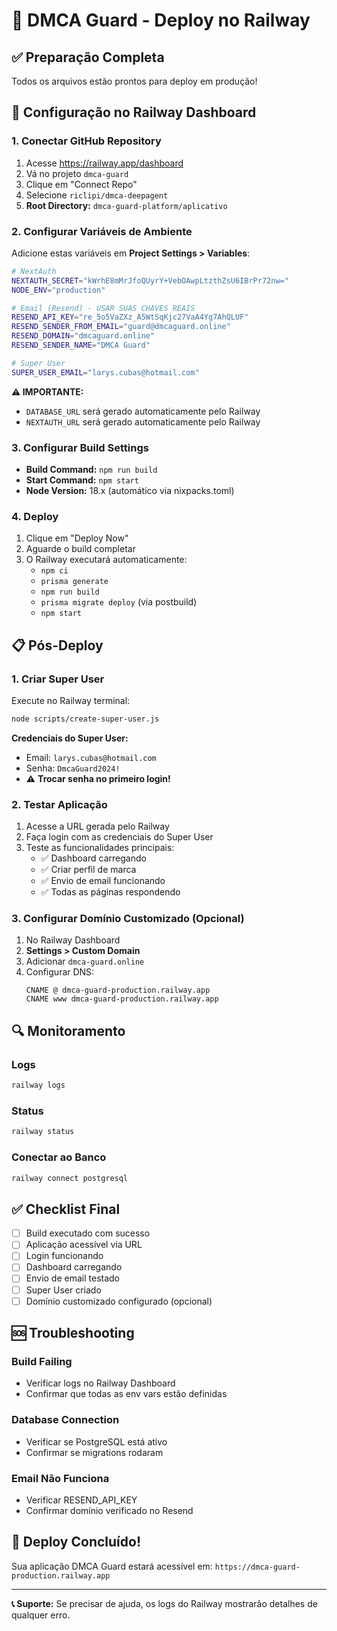 # 🚀 DMCA Guard - Deploy no Railway

## ✅ Preparação Completa

Todos os arquivos estão prontos para deploy em produção!

## 🔧 Configuração no Railway Dashboard

### 1. Conectar GitHub Repository

1. Acesse https://railway.app/dashboard
2. Vá no projeto `dmca-guard`
3. Clique em "Connect Repo"
4. Selecione `riclipi/dmca-deepagent`
5. **Root Directory:** `dmca-guard-platform/aplicativo`

### 2. Configurar Variáveis de Ambiente

Adicione estas variáveis em **Project Settings > Variables**:

```bash
# NextAuth
NEXTAUTH_SECRET="kWrhE8mMrJfoQUyrY+VebOAwpLtzthZsU6IBrPr72nw="
NODE_ENV="production"

# Email (Resend) - USAR SUAS CHAVES REAIS
RESEND_API_KEY="re_5o5VaZXz_A5WtSqKjc27VaA4Yg7AhQLUF"
RESEND_SENDER_FROM_EMAIL="guard@dmcaguard.online"
RESEND_DOMAIN="dmcaguard.online"
RESEND_SENDER_NAME="DMCA Guard"

# Super User
SUPER_USER_EMAIL="larys.cubas@hotmail.com"
```

**⚠️ IMPORTANTE:** 
- `DATABASE_URL` será gerado automaticamente pelo Railway
- `NEXTAUTH_URL` será gerado automaticamente pelo Railway

### 3. Configurar Build Settings

- **Build Command:** `npm run build`
- **Start Command:** `npm start`
- **Node Version:** 18.x (automático via nixpacks.toml)

### 4. Deploy

1. Clique em "Deploy Now"
2. Aguarde o build completar
3. O Railway executará automaticamente:
   - `npm ci`
   - `prisma generate`
   - `npm run build`
   - `prisma migrate deploy` (via postbuild)
   - `npm start`

## 📋 Pós-Deploy

### 1. Criar Super User

Execute no Railway terminal:
```bash
node scripts/create-super-user.js
```

**Credenciais do Super User:**
- Email: `larys.cubas@hotmail.com`
- Senha: `DmcaGuard2024!`
- ⚠️ **Trocar senha no primeiro login!**

### 2. Testar Aplicação

1. Acesse a URL gerada pelo Railway
2. Faça login com as credenciais do Super User
3. Teste as funcionalidades principais:
   - ✅ Dashboard carregando
   - ✅ Criar perfil de marca
   - ✅ Envio de email funcionando
   - ✅ Todas as páginas respondendo

### 3. Configurar Domínio Customizado (Opcional)

1. No Railway Dashboard
2. **Settings > Custom Domain**
3. Adicionar `dmca-guard.online`
4. Configurar DNS:
   ```
   CNAME @ dmca-guard-production.railway.app
   CNAME www dmca-guard-production.railway.app
   ```

## 🔍 Monitoramento

### Logs
```bash
railway logs
```

### Status
```bash
railway status
```

### Conectar ao Banco
```bash
railway connect postgresql
```

## ✅ Checklist Final

- [ ] Build executado com sucesso
- [ ] Aplicação acessível via URL
- [ ] Login funcionando
- [ ] Dashboard carregando
- [ ] Envio de email testado
- [ ] Super User criado
- [ ] Domínio customizado configurado (opcional)

## 🆘 Troubleshooting

### Build Failing
- Verificar logs no Railway Dashboard
- Confirmar que todas as env vars estão definidas

### Database Connection
- Verificar se PostgreSQL está ativo
- Confirmar se migrations rodaram

### Email Não Funciona
- Verificar RESEND_API_KEY
- Confirmar domínio verificado no Resend

## 🎉 Deploy Concluído!

Sua aplicação DMCA Guard estará acessível em:
`https://dmca-guard-production.railway.app`

---

**📞 Suporte:** Se precisar de ajuda, os logs do Railway mostrarão detalhes de qualquer erro.